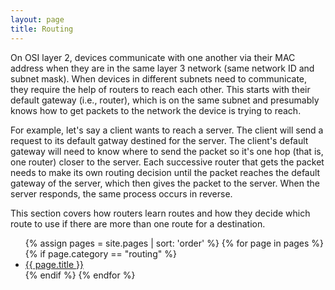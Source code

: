 ```yaml
---
layout: page
title: Routing
---
```


On OSI layer 2, devices communicate with one another via their MAC address when they are in the same layer 3 network (same network ID and subnet mask). When devices in different subnets need to communicate, they require the help of routers to reach each other. This starts with their default gateway (i.e., router), which is on the same subnet and presumably knows how to get packets to the network the device is trying to reach.

For example, let's say a client wants to reach a server. The client will send a request to its default gatway destined for the server. The client's default gateway will need to know where to send the packet so it's one hop (that is, one router) closer to the server. Each successive router that gets the packet needs to make its own routing decision until the packet reaches the default gateway of the server, which then gives the packet to the server. When the server responds, the same process occurs in reverse.

This section covers how routers learn routes and how they decide which route to use if there are more than one route for a destination. 

<ul>
{% assign pages = site.pages | sort: 'order' %}
{% for page in pages %}
  {% if page.category == "routing" %}
<li><a href="{{ page.url }}">{{ page.title }}</a></li>
  {% endif %}
{% endfor %}
</ul>